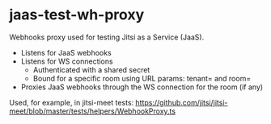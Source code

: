 # jaas-test-wh-proxy
Webhooks proxy used for testing Jitsi as a Service (JaaS).

* Listens for JaaS webhooks
* Listens for WS connections
    * Authenticated with a shared secret
    * Bound for a specific room using URL params: tenant= and room=
* Proxies JaaS webhooks through the WS connection for the room (if any)

Used, for example, in jitsi-meet tests:
https://github.com/jitsi/jitsi-meet/blob/master/tests/helpers/WebhookProxy.ts

